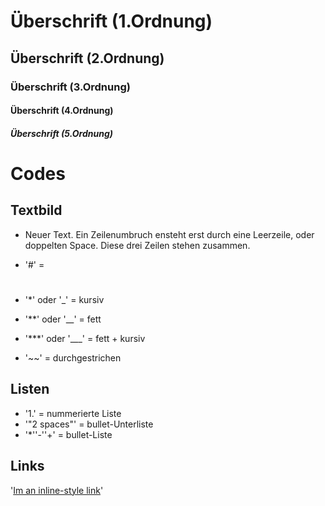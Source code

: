 # Überschrift (1.Ordnung)

## Überschrift (2.Ordnung)

### Überschrift (3.Ordnung)

#### Überschrift (4.Ordnung)

##### Überschrift (5.Ordnung)

# Codes
## Textbild
- Neuer Text. Ein Zeilenumbruch ensteht erst durch eine Leerzeile, oder 
doppelten Space. 
Diese drei Zeilen stehen zusammen.

- '#' = <H1>
- '*' oder '_' = kursiv
- '**' oder '__' = fett
- '***' oder '___' = fett + kursiv
- '~~' = durchgestrichen
## Listen
- '1.' = nummerierte Liste
- '"2 spaces"' = bullet-Unterliste
- '*''-''+' = bullet-Liste
## Links
'[Im an inline-style link](https://www.google.com)'
